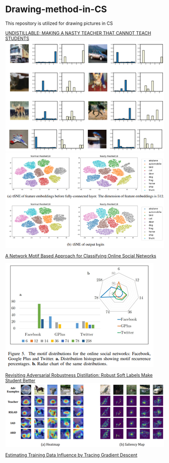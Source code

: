 # Drawing-method-in-CS
This repository is utilized for drawing pictures in CS 

[UNDISTILLABLE: MAKING A NASTY TEACHER THAT CANNOT TEACH STUDENTS](https://openreview.net/pdf?id=0zvfm-nZqQs)
![prediction for images](https://github.com/yaolu-zjut/Drawing-method-in-CS/blob/main/images/prediction.PNG)
![Visualization of t-SNE](https://github.com/yaolu-zjut/Drawing-method-in-CS/blob/main/images/Visualization%20of%20t-SNE.PNG)

[A Network Motif Based Approach for Classifying Online Social Networks](https://www.researchgate.net/profile/Alexandru-Topirceanu-2/publication/269301529_A_network_motif_based_approach_for_classifying_online_social_networks/links/5cd52c6f458515712ea07600/A-network-motif-based-approach-for-classifying-online-social-networks.pdf)

![motif distributions](https://github.com/yaolu-zjut/Drawing-method-in-CS/blob/main/images/motif%20distributions.PNG)

[Revisiting Adversarial Robustness Distillation: Robust Soft Labels Make Student Better]()
![Attention and saliency maps](https://github.com/yaolu-zjut/Drawing-method-in-CS/blob/main/images/Attention%20and%20saliency%20maps.PNG)

[Estimating Training Data Influence by Tracing Gradient Descent](https://arxiv.org/pdf/2002.08484.pdf)
![]()

